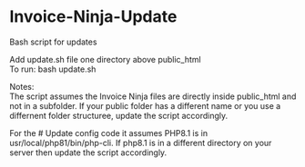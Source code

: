 # Invoice-Ninja-Update
Bash script for updates
  
Add update.sh file one directory above public_html  
To run: bash update.sh  
  
Notes:  
The script assumes the Invoice Ninja files are directly inside public_html and not in a subfolder. If your public folder has a different name or you use a differnent folder structuree, update the script accordingly.  
  
  
For the # Update config code it assumes PHP8.1 is in usr/local/php81/bin/php-cli. If php8.1 is in a different directory on your server then update the script accordingly.
 
